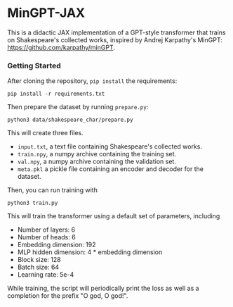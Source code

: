 # MinGPT-JAX

This is a didactic JAX implementation of a GPT-style transformer that trains on Shakespeare's collected works, inspired by Andrej Karpathy's 
MinGPT: https://github.com/karpathy/minGPT.

### Getting Started

After cloning the repository, `pip install` the requirements:

```
pip install -r requirements.txt
```

Then prepare the dataset by running `prepare.py`:

```
python3 data/shakespeare_char/prepare.py
```

This will create three files.

* `input.txt`, a text file containing Shakespeare's collected works.
* `train.npy`, a numpy archive containing the training set.
* `val.npy`, a numpy archive containing the validation set.
* `meta.pkl` a pickle file containing an encoder and decoder for the dataset.

Then, you can run training with

```
python3 train.py
```

This will train the transformer using a default set of parameters, including

* Number of layers: 6
* Number of heads: 6
* Embedding dimension: 192
* MLP hidden dimension: 4 * embedding dimension
* Block size: 128
* Batch size: 64
* Learning rate: 5e-4

While training, the script will periodically print the loss as well as a completion
for the prefix "O god, O god!".
